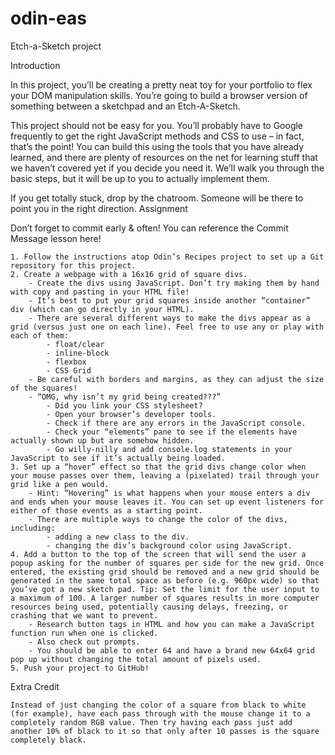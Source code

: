 # odin-eas
Etch-a-Sketch project


Introduction

In this project, you’ll be creating a pretty neat toy for your portfolio to flex your DOM manipulation skills. You’re going to build a browser version of something between a sketchpad and an Etch-A-Sketch.

This project should not be easy for you. You’ll probably have to Google frequently to get the right JavaScript methods and CSS to use – in fact, that’s the point! You can build this using the tools that you have already learned, and there are plenty of resources on the net for learning stuff that we haven’t covered yet if you decide you need it. We’ll walk you through the basic steps, but it will be up to you to actually implement them.

If you get totally stuck, drop by the chatroom. Someone will be there to point you in the right direction.
Assignment

Don’t forget to commit early & often! You can reference the Commit Message lesson here!

    1. Follow the instructions atop Odin’s Recipes project to set up a Git repository for this project.
    2. Create a webpage with a 16x16 grid of square divs.
        - Create the divs using JavaScript. Don’t try making them by hand with copy and pasting in your HTML file!
        - It’s best to put your grid squares inside another “container” div (which can go directly in your HTML).
        - There are several different ways to make the divs appear as a grid (versus just one on each line). Feel free to use any or play with each of them:
            - float/clear
            - inline-block
            - flexbox
            - CSS Grid
        - Be careful with borders and margins, as they can adjust the size of the squares!
        - “OMG, why isn’t my grid being created???”
            - Did you link your CSS stylesheet?
            - Open your browser’s developer tools.
            - Check if there are any errors in the JavaScript console.
            - Check your “elements” pane to see if the elements have actually shown up but are somehow hidden.
            - Go willy-nilly and add console.log statements in your JavaScript to see if it’s actually being loaded.
    3. Set up a “hover” effect so that the grid divs change color when your mouse passes over them, leaving a (pixelated) trail through your grid like a pen would.
        - Hint: “Hovering” is what happens when your mouse enters a div and ends when your mouse leaves it. You can set up event listeners for either of those events as a starting point.
        - There are multiple ways to change the color of the divs, including:
            - adding a new class to the div.
            - changing the div’s background color using JavaScript.
    4. Add a button to the top of the screen that will send the user a popup asking for the number of squares per side for the new grid. Once entered, the existing grid should be removed and a new grid should be generated in the same total space as before (e.g. 960px wide) so that you’ve got a new sketch pad. Tip: Set the limit for the user input to a maximum of 100. A larger number of squares results in more computer resources being used, potentially causing delays, freezing, or crashing that we want to prevent.
        - Research button tags in HTML and how you can make a JavaScript function run when one is clicked.
        - Also check out prompts.
        - You should be able to enter 64 and have a brand new 64x64 grid pop up without changing the total amount of pixels used.
    5. Push your project to GitHub!

Extra Credit

    Instead of just changing the color of a square from black to white (for example), have each pass through with the mouse change it to a completely random RGB value. Then try having each pass just add another 10% of black to it so that only after 10 passes is the square completely black.


